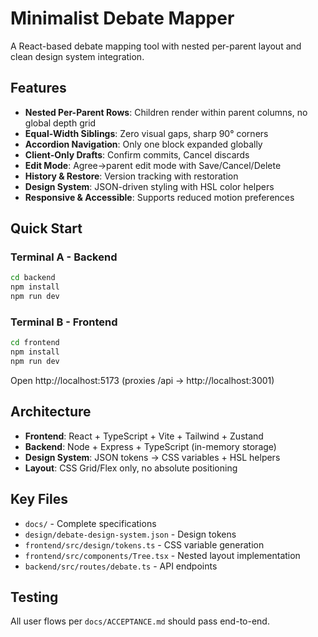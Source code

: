 # Minimalist Debate Mapper

A React-based debate mapping tool with nested per-parent layout and clean design system integration.

## Features

- **Nested Per-Parent Rows**: Children render within parent columns, no global depth grid
- **Equal-Width Siblings**: Zero visual gaps, sharp 90° corners
- **Accordion Navigation**: Only one block expanded globally
- **Client-Only Drafts**: Confirm commits, Cancel discards
- **Edit Mode**: Agree→parent edit mode with Save/Cancel/Delete
- **History & Restore**: Version tracking with restoration
- **Design System**: JSON-driven styling with HSL color helpers
- **Responsive & Accessible**: Supports reduced motion preferences

## Quick Start

### Terminal A - Backend
```bash
cd backend
npm install
npm run dev
```

### Terminal B - Frontend  
```bash
cd frontend
npm install
npm run dev
```

Open http://localhost:5173 (proxies /api → http://localhost:3001)

## Architecture

- **Frontend**: React + TypeScript + Vite + Tailwind + Zustand
- **Backend**: Node + Express + TypeScript (in-memory storage)
- **Design System**: JSON tokens → CSS variables + HSL helpers
- **Layout**: CSS Grid/Flex only, no absolute positioning

## Key Files

- `docs/` - Complete specifications
- `design/debate-design-system.json` - Design tokens
- `frontend/src/design/tokens.ts` - CSS variable generation
- `frontend/src/components/Tree.tsx` - Nested layout implementation
- `backend/src/routes/debate.ts` - API endpoints

## Testing

All user flows per `docs/ACCEPTANCE.md` should pass end-to-end.
